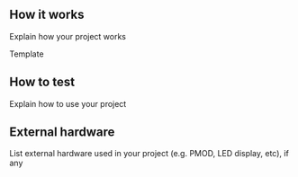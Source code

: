 <!---

This file is used to generate your project datasheet. Please fill in the information below and delete any unused
sections.

You can also include images in this folder and reference them in the markdown. Each image must be less than
512 kb in size, and the combined size of all images must be less than 1 MB.
-->

## How it works

Explain how your project works

Template

## How to test

Explain how to use your project

## External hardware

List external hardware used in your project (e.g. PMOD, LED display, etc), if any
